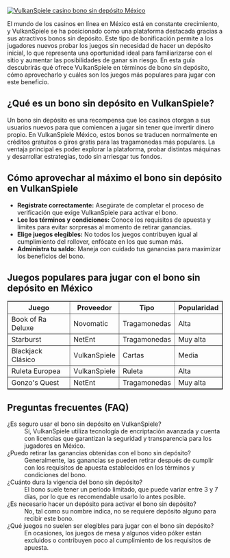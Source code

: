 [![VulkanSpiele casino bono sin depósito México](https://123-caf.pages.dev/gitsignup.png)](https://vrmoo.ru/Bt82HjjY)

<p>El mundo de los casinos en línea en México está en constante crecimiento, y VulkanSpiele se ha posicionado como una plataforma destacada gracias a sus atractivos bonos sin depósito. Este tipo de bonificación permite a los jugadores nuevos probar los juegos sin necesidad de hacer un depósito inicial, lo que representa una oportunidad ideal para familiarizarse con el sitio y aumentar las posibilidades de ganar sin riesgo. En esta guía descubrirás qué ofrece VulkanSpiele en términos de bono sin depósito, cómo aprovecharlo y cuáles son los juegos más populares para jugar con este beneficio.</p>  <h2>¿Qué es un bono sin depósito en VulkanSpiele?</h2> <p>Un bono sin depósito es una recompensa que los casinos otorgan a sus usuarios nuevos para que comiencen a jugar sin tener que invertir dinero propio. En VulkanSpiele México, estos bonos se traducen normalmente en créditos gratuitos o giros gratis para las tragamonedas más populares. La ventaja principal es poder explorar la plataforma, probar distintas máquinas y desarrollar estrategias, todo sin arriesgar tus fondos.</p>  <h2>Cómo aprovechar al máximo el bono sin depósito en VulkanSpiele</h2> <ul>   <li><strong>Regístrate correctamente:</strong> Asegúrate de completar el proceso de verificación que exige VulkanSpiele para activar el bono.</li>   <li><strong>Lee los términos y condiciones:</strong> Conoce los requisitos de apuesta y límites para evitar sorpresas al momento de retirar ganancias.</li>   <li><strong>Elige juegos elegibles:</strong> No todos los juegos contribuyen igual al cumplimiento del rollover, enfócate en los que suman más.</li>   <li><strong>Administra tu saldo:</strong> Maneja con cuidado tus ganancias para maximizar los beneficios del bono.</li> </ul>  <h2>Juegos populares para jugar con el bono sin depósito en México</h2> <table border="1" cellpadding="8" cellspacing="0">   <thead>     <tr>       <th>Juego</th>       <th>Proveedor</th>       <th>Tipo</th>       <th>Popularidad</th>     </tr>   </thead>   <tbody>     <tr>       <td>Book of Ra Deluxe</td>       <td>Novomatic</td>       <td>Tragamonedas</td>       <td>Alta</td>     </tr>     <tr>       <td>Starburst</td>       <td>NetEnt</td>       <td>Tragamonedas</td>       <td>Muy alta</td>     </tr>     <tr>       <td>Blackjack Clásico</td>       <td>VulkanSpiele</td>       <td>Cartas</td>       <td>Media</td>     </tr>     <tr>       <td>Ruleta Europea</td>       <td>VulkanSpiele</td>       <td>Ruleta</td>       <td>Alta</td>     </tr>     <tr>       <td>Gonzo's Quest</td>       <td>NetEnt</td>       <td>Tragamonedas</td>       <td>Muy alta</td>     </tr>   </tbody> </table>  <h2>Preguntas frecuentes (FAQ)</h2> <dl>   <dt>¿Es seguro usar el bono sin depósito en VulkanSpiele?</dt>   <dd>Sí, VulkanSpiele utiliza tecnología de encriptación avanzada y cuenta con licencias que garantizan la seguridad y transparencia para los jugadores en México.</dd>    <dt>¿Puedo retirar las ganancias obtenidas con el bono sin depósito?</dt>   <dd>Generalmente, las ganancias se pueden retirar después de cumplir con los requisitos de apuesta establecidos en los términos y condiciones del bono.</dd>    <dt>¿Cuánto dura la vigencia del bono sin depósito?</dt>   <dd>El bono suele tener un período limitado, que puede variar entre 3 y 7 días, por lo que es recomendable usarlo lo antes posible.</dd>    <dt>¿Es necesario hacer un depósito para activar el bono sin depósito?</dt>   <dd>No, tal como su nombre indica, no se requiere depósito alguno para recibir este bono.</dd>    <dt>¿Qué juegos no suelen ser elegibles para jugar con el bono sin depósito?</dt>   <dd>En ocasiones, los juegos de mesa y algunos video póker están excluidos o contribuyen poco al cumplimiento de los requisitos de apuesta.</dd> </dl>